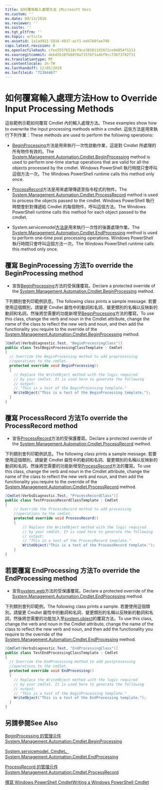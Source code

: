 ```yaml
---
title: 如何覆寫輸入處理方法 |Microsoft Docs
ms.custom: ''
ms.date: 09/13/2016
ms.reviewer: ''
ms.suite: ''
ms.tgt_pltfrm: ''
ms.topic: article
ms.assetid: 1a1ad921-5816-4937-acf1-ed4760fae740
caps.latest.revision: 8
ms.openlocfilehash: cfee55576518cf9ce38501192872ce94054f5213
ms.sourcegitcommit: debd2b38fb8070a7357bf1a4bf9cc736f3702f31
ms.translationtype: MT
ms.contentlocale: zh-TW
ms.lasthandoff: 12/05/2019
ms.locfileid: "72364467"
---
```

# <a name="how-to-override-input-processing-methods"></a><span data-ttu-id="d1344-102">如何覆寫輸入處理方法</span><span class="sxs-lookup"><span data-stu-id="d1344-102">How to Override Input Processing Methods</span></span>

<span data-ttu-id="d1344-103">這些範例示範如何覆寫 Cmdlet 內的輸入處理方法。</span><span class="sxs-lookup"><span data-stu-id="d1344-103">These examples show how to overwrite the input processing methods within a cmdlet.</span></span> <span data-ttu-id="d1344-104">這些方法是用來執行下列作業：</span><span class="sxs-lookup"><span data-stu-id="d1344-104">These methods are used to perform the following operations:</span></span>

- <span data-ttu-id="d1344-105">[BeginProcessing](/dotnet/api/System.Management.Automation.Cmdlet.BeginProcessing)方法是用來執行一次性啟動作業，這是對 Cmdlet 所處理的所有物件有效的。</span><span class="sxs-lookup"><span data-stu-id="d1344-105">The [System.Management.Automation.Cmdlet.BeginProcessing](/dotnet/api/System.Management.Automation.Cmdlet.BeginProcessing) method is used to perform one-time startup operations that are valid for all the objects processed by the cmdlet.</span></span> <span data-ttu-id="d1344-106">Windows PowerShell 執行時間只會呼叫這個方法一次。</span><span class="sxs-lookup"><span data-stu-id="d1344-106">The Windows PowerShell runtime calls this method only once.</span></span>

- <span data-ttu-id="d1344-107">[ProcessRecord](/dotnet/api/System.Management.Automation.Cmdlet.ProcessRecord)方法是用來處理傳遞至指令程式的物件。</span><span class="sxs-lookup"><span data-stu-id="d1344-107">The [System.Management.Automation.Cmdlet.ProcessRecord](/dotnet/api/System.Management.Automation.Cmdlet.ProcessRecord) method is used to process the objects passed to the cmdlet.</span></span> <span data-ttu-id="d1344-108">Windows PowerShell 執行時間會針對傳遞給 Cmdlet 的每個物件，呼叫這個方法。</span><span class="sxs-lookup"><span data-stu-id="d1344-108">The Windows PowerShell runtime calls this method for each object passed to the cmdlet.</span></span>

- <span data-ttu-id="d1344-109">System.servicemodel[方法是](/dotnet/api/System.Management.Automation.Cmdlet.EndProcessing)用來執行一次性的後置處理作業。</span><span class="sxs-lookup"><span data-stu-id="d1344-109">The [System.Management.Automation.Cmdlet.EndProcessing](/dotnet/api/System.Management.Automation.Cmdlet.EndProcessing) method is used to perform one-time post processing operations.</span></span> <span data-ttu-id="d1344-110">Windows PowerShell 執行時間只會呼叫這個方法一次。</span><span class="sxs-lookup"><span data-stu-id="d1344-110">The Windows PowerShell runtime calls this method only once.</span></span>

## <a name="to-override-the-beginprocessing-method"></a><span data-ttu-id="d1344-111">覆寫 BeginProcessing 方法</span><span class="sxs-lookup"><span data-stu-id="d1344-111">To override the BeginProcessing method</span></span>

- <span data-ttu-id="d1344-112">宣告[BeginProcessing](/dotnet/api/System.Management.Automation.Cmdlet.BeginProcessing)方法的受保護覆寫。</span><span class="sxs-lookup"><span data-stu-id="d1344-112">Declare a protected override of the [System.Management.Automation.Cmdlet.BeginProcessing](/dotnet/api/System.Management.Automation.Cmdlet.BeginProcessing) method.</span></span>

<span data-ttu-id="d1344-113">下列類別會列印範例訊息。</span><span class="sxs-lookup"><span data-stu-id="d1344-113">The following class prints a sample message.</span></span> <span data-ttu-id="d1344-114">若要使用這個類別，請變更 Cmdlet 屬性中的動詞和名詞、變更類別的名稱以反映新的動詞和名詞，然後將您需要的功能新增至[BeginProcessing](/dotnet/api/System.Management.Automation.Cmdlet.BeginProcessing)方法的覆寫。</span><span class="sxs-lookup"><span data-stu-id="d1344-114">To use this class, change the verb and noun in the Cmdlet attribute, change the name of the class to reflect the new verb and noun, and then add the functionality you require to the override of the [System.Management.Automation.Cmdlet.BeginProcessing](/dotnet/api/System.Management.Automation.Cmdlet.BeginProcessing) method.</span></span>

```csharp
[Cmdlet(VerbsDiagnostic.Test, "BeginProcessingClass")]
public class TestBeginProcessingClassTemplate : Cmdlet
{
  // Override the BeginProcessing method to add preprocessing
  //operations to the cmdlet.
  protected override void BeginProcessing()
  {
    // Replace the WriteObject method with the logic required
    // by your cmdlet. It is used here to generate the following
    // output:
    // "This is a test of the BeginProcessing template."
    WriteObject("This is a test of the BeginProcessing template.");
  }
}
```

## <a name="to-override-the-processrecord-method"></a><span data-ttu-id="d1344-115">覆寫 ProcessRecord 方法</span><span class="sxs-lookup"><span data-stu-id="d1344-115">To override the ProcessRecord method</span></span>

- <span data-ttu-id="d1344-116">宣告[ProcessRecord](/dotnet/api/System.Management.Automation.Cmdlet.ProcessRecord)方法的受保護覆寫。</span><span class="sxs-lookup"><span data-stu-id="d1344-116">Declare a protected override of the [System.Management.Automation.Cmdlet.ProcessRecord](/dotnet/api/System.Management.Automation.Cmdlet.ProcessRecord) method.</span></span>

<span data-ttu-id="d1344-117">下列類別會列印範例訊息。</span><span class="sxs-lookup"><span data-stu-id="d1344-117">The following class prints a sample message.</span></span> <span data-ttu-id="d1344-118">若要使用這個類別，請變更 Cmdlet 屬性中的動詞和名詞、變更類別的名稱以反映新的動詞和名詞，然後將您需要的功能新增至[ProcessRecord](/dotnet/api/System.Management.Automation.Cmdlet.ProcessRecord)方法的覆寫。</span><span class="sxs-lookup"><span data-stu-id="d1344-118">To use this class, change the verb and noun in the Cmdlet attribute, change the name of the class to reflect the new verb and noun, and then add the functionality you require to the override of the [System.Management.Automation.Cmdlet.ProcessRecord](/dotnet/api/System.Management.Automation.Cmdlet.ProcessRecord) method.</span></span>

```csharp
[Cmdlet(VerbsDiagnostic.Test, "ProcessRecordClass")]
public class TestProcessRecordClassTemplate : Cmdlet
{
    // Override the ProcessRecord method to add processing
    //operations to the cmdlet.
    protected override void ProcessRecord()
    {
        // Replace the WriteObject method with the logic required
        // by your cmdlet. It is used here to generate the following
        // output:
        // "This is a test of the ProcessRecord template."
        WriteObject("This is a test of the ProcessRecord template.");
    }
}

```

## <a name="to-override-the-endprocessing-method"></a><span data-ttu-id="d1344-119">若要覆寫 EndProcessing 方法</span><span class="sxs-lookup"><span data-stu-id="d1344-119">To override the EndProcessing method</span></span>

- <span data-ttu-id="d1344-120">宣告[system.web](/dotnet/api/System.Management.Automation.Cmdlet.EndProcessing)方法的受保護覆寫。</span><span class="sxs-lookup"><span data-stu-id="d1344-120">Declare a protected override of the [System.Management.Automation.Cmdlet.EndProcessing](/dotnet/api/System.Management.Automation.Cmdlet.EndProcessing) method.</span></span>

<span data-ttu-id="d1344-121">下列類別會列印範例。</span><span class="sxs-lookup"><span data-stu-id="d1344-121">The following class prints a sample.</span></span> <span data-ttu-id="d1344-122">若要使用這個類別，請變更 Cmdlet 屬性中的動詞和名詞、變更類別的名稱以反映新的動詞和名詞，然後將您需要的功能加入至[system.object](/dotnet/api/System.Management.Automation.Cmdlet.EndProcessing)的覆寫方法。</span><span class="sxs-lookup"><span data-stu-id="d1344-122">To use this class, change the verb and noun in the Cmdlet attribute, change the name of the class to reflect the new verb and noun, and then add the functionality you require to the override of the [System.Management.Automation.Cmdlet.EndProcessing](/dotnet/api/System.Management.Automation.Cmdlet.EndProcessing) method.</span></span>

```csharp
[Cmdlet(VerbsDiagnostic.Test, "EndProcessingClass")]
public class TestEndProcessingClassTemplate : Cmdlet
{
  // Override the EndProcessing method to add postprocessing
  //operations to the cmdlet.
  protected override void EndProcessing()
  {
    // Replace the WriteObject method with the logic required
    // by your cmdlet. It is used here to generate the following
    // output:
    // "This is a test of the BeginProcessing template."
    WriteObject("This is a test of the EndProcessing template.");
  }
}
```

## <a name="see-also"></a><span data-ttu-id="d1344-123">另請參閱</span><span class="sxs-lookup"><span data-stu-id="d1344-123">See Also</span></span>

[<span data-ttu-id="d1344-124">BeginProcessing 的管理元件</span><span class="sxs-lookup"><span data-stu-id="d1344-124">System.Management.Automation.Cmdlet.BeginProcessing</span></span>](/dotnet/api/System.Management.Automation.Cmdlet.BeginProcessing)

[<span data-ttu-id="d1344-125">System.servicemodel. Cmdlet。</span><span class="sxs-lookup"><span data-stu-id="d1344-125">System.Management.Automation.Cmdlet.EndProcessing</span></span>](/dotnet/api/System.Management.Automation.Cmdlet.EndProcessing)

[<span data-ttu-id="d1344-126">ProcessRecord 的管理元件</span><span class="sxs-lookup"><span data-stu-id="d1344-126">System.Management.Automation.Cmdlet.ProcessRecord</span></span>](/dotnet/api/System.Management.Automation.Cmdlet.ProcessRecord)

[<span data-ttu-id="d1344-127">撰寫 Windows PowerShell Cmdlet</span><span class="sxs-lookup"><span data-stu-id="d1344-127">Writing a Windows PowerShell Cmdlet</span></span>](./writing-a-windows-powershell-cmdlet.md)
